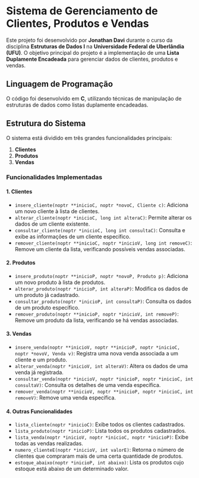 # Sistema de Gerenciamento de Clientes, Produtos e Vendas

Este projeto foi desenvolvido por **Jonathan Davi** durante o curso da disciplina **Estruturas de Dados I** na **Universidade Federal de Uberlândia (UFU)**. O objetivo principal do projeto é a implementação de uma **Lista Duplamente Encadeada** para gerenciar dados de clientes, produtos e vendas.

## Linguagem de Programação
O código foi desenvolvido em **C**, utilizando técnicas de manipulação de estruturas de dados como listas duplamente encadeadas.

## Estrutura do Sistema

O sistema está dividido em três grandes funcionalidades principais:
1. **Clientes**
2. **Produtos**
3. **Vendas**

### Funcionalidades Implementadas

#### 1. Clientes
- `insere_cliente(noptr **inicioC, noptr *novoC, Cliente c)`: Adiciona um novo cliente à lista de clientes.
- `alterar_cliente(noptr *inicioC, long int alteraC)`: Permite alterar os dados de um cliente existente.
- `consultar_cliente(noptr *inicioC, long int consultaC)`: Consulta e exibe as informações de um cliente específico.
- `remover_cliente(noptr **inicioC, noptr *inicioV, long int removeC)`: Remove um cliente da lista, verificando possíveis vendas associadas.

#### 2. Produtos
- `insere_produto(noptr **inicioP, noptr *novoP, Produto p)`: Adiciona um novo produto à lista de produtos.
- `alterar_produto(noptr *inicioP, int alteraP)`: Modifica os dados de um produto já cadastrado.
- `consultar_produto(noptr *inicioP, int consultaP)`: Consulta os dados de um produto específico.
- `remover_produto(noptr **inicioP, noptr *inicioV, int removeP)`: Remove um produto da lista, verificando se há vendas associadas.

#### 3. Vendas
- `insere_venda(noptr **inicioV, noptr **inicioP, noptr *inicioC, noptr *novoV, Venda v)`: Registra uma nova venda associada a um cliente e um produto.
- `alterar_venda(noptr *inicioV, int alteraV)`: Altera os dados de uma venda já registrada.
- `consultar_venda(noptr *inicioV, noptr *inicioP, noptr *inicioC, int consultaV)`: Consulta os detalhes de uma venda específica.
- `remover_venda(noptr **inicioV, noptr **inicioP, noptr *inicioC, int removeV)`: Remove uma venda específica.

#### 4. Outras Funcionalidades
- `lista_cliente(noptr *inicioC)`: Exibe todos os clientes cadastrados.
- `lista_produto(noptr *inicioP)`: Lista todos os produtos cadastrados.
- `lista_venda(noptr *inicioV, noptr *inicioC, noptr *inicioP)`: Exibe todas as vendas realizadas.
- `numero_clienteE(noptr *inicioV, int valorE)`: Retorna o número de clientes que compraram mais de uma certa quantidade de produtos.
- `estoque_abaixo(noptr *inicioP, int abaixo)`: Lista os produtos cujo estoque está abaixo de um determinado valor.

